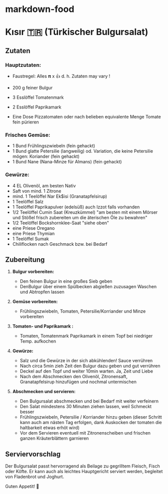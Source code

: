 # markdown-food

# Kısır 🇹🇷 (Türkischer Bulgursalat)

## Zutaten

### Hauptzutaten:

- Faustregel: Alles 𝛑 x 👍 d. h. Zutaten may vary !

- 200 g feiner Bulgur
- 3 Esslöffel Tomatenmark
- 2 Esslöffel Paprikamark
- Eine Dose Pizzatomaten oder nach belieben equivalente Menge Tomate fein pürieren

### Frisches Gemüse:

- 1 Bund Frühlingszwiebeln (fein gehackt)
- 1 Bund glatte Petersilie (langweilig) od. Variation, die keine Petersilie mögen: Koriander (fein gehackt)
- 1 Bund Nane (Nana-Minze für Almans) (fein gehackt)

### Gewürze:

- 4 EL Olivenöl, am besten Nativ
- Saft von mind. 1 Zitrone
- mind. 1 Teelöffel Nar Ek$isi (Granatapfelsirup)
- 1 Teelöffel Salz
- 1 Teelöffel Paprikapulver (edelsüß) auch Izzot falls vorhanden
- 1/2 Teelöffel Cumin Saat (Kreuzkümmel) "am besten mit einem Mörser und Stößel frisch zubereiten um die äterischen Öle zu bewahren"
- 1/2 Teelöffel Bockshornklee-Saat "siehe oben"
- eine Priese Oregano
- eine Priese Thymian
- 1 Teelöffel Sumak
- Chiliflocken nach Geschmack bzw. bei Bedarf

## Zubereitung

1. **Bulgur vorbereiten:**

   - Den feinen Bulgur in eine großes Sieb geben
   - DenBulgur über einem Spülbecken abgießen zuzusagen Waschen und Abtropfen lassen

2. **Gemüse vorbereiten:**

   - Frühlingszwiebeln, Tomaten, Petersilie/Korriander und Minze vorbereiten

3. **Tomaten- und Paprikamark :**

   - Tomaten, Tomatenmark Paprikamark in einem Topf bei niedriger Temp. aufkochen

4. **Gewürze:**

   - Salz und die Gewürze in der sich abkühlenden! Sauce verrühren
   - Nach circa 5min zieh Zeit den Bulgur dazu geben und gut verrühren
   - Deckel auf den Topf und weiter 10min warten. Ja, Zeit und Liebe
   - Nach dem Abschmecken den Olivenöl, Zitronensaft, Granatapfelsirup hinzufügen und nochmal untermischen

5. **Abschmecken und servieren:**
   - Den Bulgursalat abschmecken und bei Bedarf mit weiter verfeinern
   - Den Salat mindestens 30 Minuten ziehen lassen, weil Schmeckt besser
   - Frühlingszwiebeln, Petersilie / Korriander hinzu geben (dieser Schritt kann auch am nästen Tag erfolgen, dank Auskocken der tomaten die haltbarkeit etwas erhöt wird)
   - Vor dem Servieren eventuell mit Zitronenscheiben und frischen ganzen Kräuterblättern garnieren

## Serviervorschlag

Der Bulgursalat passt hervorragend als Beilage zu gegrilltem Fleisch, Fisch oder Köfte. Er kann auch als leichtes Hauptgericht serviert werden, begleitet von Fladenbrot und Joghurt.

Guten Appetit! 🥗
